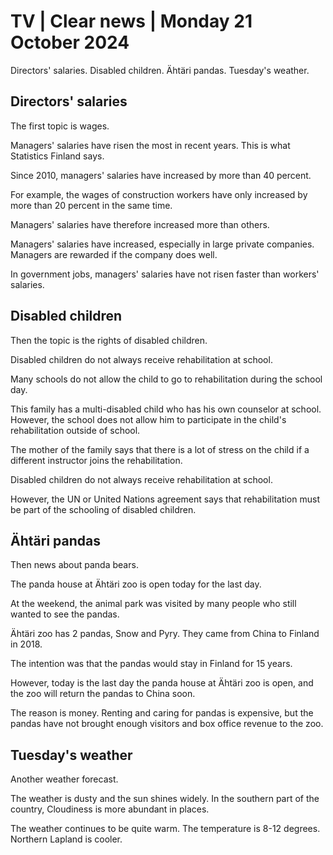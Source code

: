 # TV \| Clear news \| Monday 21 October 2024

Directors' salaries. Disabled children. Ähtäri pandas. Tuesday's weather.

## Directors' salaries

The first topic is wages.

Managers' salaries have risen the most in recent years. This is what Statistics Finland says.

Since 2010, managers' salaries have increased by more than 40 percent.

For example, the wages of construction workers have only increased by more than 20 percent in the same time.

Managers' salaries have therefore increased more than others.

Managers' salaries have increased, especially in large private companies. Managers are rewarded if the company does well.

In government jobs, managers' salaries have not risen faster than workers' salaries.

## Disabled children

Then the topic is the rights of disabled children.

Disabled children do not always receive rehabilitation at school.

Many schools do not allow the child to go to rehabilitation during the school day.

This family has a multi-disabled child who has his own counselor at school. However, the school does not allow him to participate in the child's rehabilitation outside of school.

The mother of the family says that there is a lot of stress on the child if a different instructor joins the rehabilitation.

Disabled children do not always receive rehabilitation at school.

However, the UN or United Nations agreement says that rehabilitation must be part of the schooling of disabled children.

## Ähtäri pandas

Then news about panda bears.

The panda house at Ähtäri zoo is open today for the last day.

At the weekend, the animal park was visited by many people who still wanted to see the pandas.

Ähtäri zoo has 2 pandas, Snow and Pyry. They came from China to Finland in 2018.

The intention was that the pandas would stay in Finland for 15 years.

However, today is the last day the panda house at Ähtäri zoo is open, and the zoo will return the pandas to China soon.

The reason is money. Renting and caring for pandas is expensive, but the pandas have not brought enough visitors and box office revenue to the zoo.

## Tuesday's weather

Another weather forecast.

The weather is dusty and the sun shines widely. In the southern part of the country, Cloudiness is more abundant in places.

The weather continues to be quite warm. The temperature is 8-12 degrees. Northern Lapland is cooler.
